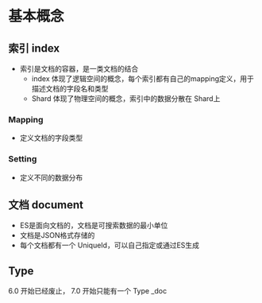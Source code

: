 # 基本概念

## 索引 index

- 索引是文档的容器，是一类文档的结合
  - index 体现了逻辑空间的概念，每个索引都有自己的mapping定义，用于描述文档的字段名和类型
  - Shard 体现了物理空间的概念，索引中的数据分散在 Shard上

### Mapping

- 定义文档的字段类型

### Setting

- 定义不同的数据分布



## 文档 document

- ES是面向文档的，文档是可搜索数据的最小单位
- 文档是JSON格式存储的
- 每个文档都有一个 UniqueId，可以自己指定或通过ES生成



## Type

6.0 开始已经废止， 7.0 开始只能有一个 Type _doc

